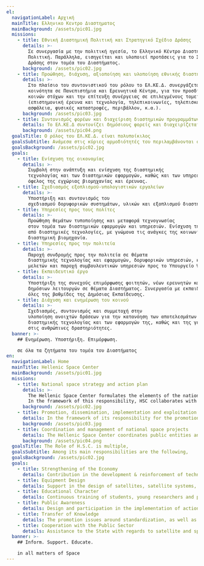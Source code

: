 ```yaml
---
el:
  navigationLabel: Αρχική
  mainTitle: Ελληνικο Κεντρο Διαστηματος
  mainBackground: /assets/pic01.jpg
  missions:
    - title: Εθνική Διαστημική Πολιτική και Στρατηγικό Σχέδιο Δράσης
      details: >-
        Σε συνεργασία με την πολιτική ηγεσία, το Ελληνικό Κέντρο Διαστήματος διαμορφώνει την Εθνική Διαστημική
        Πολιτική. Παράλληλα, εισηγείται και υλοποιεί προτάσεις για το Στρατηγικό Σχέδιο
        Δράσης στον τομέα του Διαστήματος.
      background: /assets/pic02.jpg
    - title: Προώθηση, διάχυση, αξιοποίηση και υλοποίηση εθνικής διαστημικής πολιτικής
      details: >-
        Στο πλαίσιο του συντονιστικού του ρόλου το ΕΛ.ΚΕ.Δ. συνεργάζεται με την ελληνική διαστημική βιομηχανία και την επιστημονική
        κοινότητα σε Πανεπιστήμια και Ερευνητικά Κέντρα, για τον προσδιορισμό
        κοινών στόχων και την επίτευξη συνέργειας σε επιλεγμένους τομείς. Ταυτόχρονα, διαχειρίζεται διαστημικά προγράμματα σε ένα ευρύ φάσμα δραστηριοτήτων
        (επιστημονική έρευνα και τεχνολογία, τηλεπικοινωνίες, τηλεπισκόπηση,
        ασφάλεια, φυσικές καταστροφές, περιβάλλον, κ.α.).
      background: /assets/pic03.jpg
    - title: Συντονισμός φορέων και διαχείριση διαστημικών προγραμμάτων
      details: Το ΕΛ.ΚΕ.Δ συντονίζει δημόσιους φορείς και διαχειρίζεται εθνικά προγράμματα και έργα σε τομείς του Διαστήματος, όπως επιστημονική έρευνα και τεχνολογία, τηλεπικοινωνίες, ασφάλεια, περιβάλλον, αγροτική ανάπτυξη, κ.α.
      background: /assets/pic04.png
  goalsTitle: Ο ρόλος του ΕΛ.ΚΕ.Δ. είναι πολυποίκιλος
  goalsSubtitle: Ανάμεσα στις κύριες αρμοδιότητές του περιλαμβάνονται οι ακόλουθες
  goalsBackground: /assets/pic02.jpg
  goals:
    - title: Ενίσχυση της οικονομίας
      details: >-
        Συμβολή στην ανάπτυξη και ενίσχυση της διαστημικής
        τεχνολογίας και των διαστημικών εφαρμογών, καθώς και των υπηρεσιών και επίγειων υποδομών προς
        όφελος της εγχώριας βιομηχανίας και έρευνας.
    - title: Σχεδιασμός εξοπλισμού-υπολογιστικών εργαλείων
      details: >-
        Υποστήριξη και συντονισμός του
        σχεδιασμού δορυφορικών συστημάτων, υλικών και εξοπλισμού διαστημικής τεχνολογίας.
    - title: Υπηρεσίες προς τους πολίτες
      details: >-
        Προώθηση θεμάτων τυποποίησης και μεταφορά τεχνογνωσίας
        στον τομέα των διαστημικών εφαρμογών και υπηρεσιών. Ενίσχυση της ανάπτυξης καινοτόμων λύσεων μέσα
        από διαστημικές τεχνολογίες, με γνώμονα τις ανάγκες της κοινωνίας και σε συνεργασία με την εγχώρια
        διαστημική βιομηχανία.
    - title: Υπηρεσίες προς την πολιτεία
      details: >-
        Παροχή συνδρομής προς την πολιτεία σε θέματα
        διαστημικής τεχνολογίας και εφαρμογών, δορυφορικών υπηρεσιών, καινοτομίας, καθώς και εκπόνηση
        μελετών και παροχή συμβουλευτικών υπηρεσιών προς το Υπουργείο Ψηφιακής Διακυβέρνησης.
    - title: Εκπαιδευτικό έργο
      details: >-
        Υποστήριξη της συνεχούς επιμόρφωσης φοιτητών, νέων ερευνητών και
        δημόσιων λειτουργών σε θέματα Διαστήματος. Συνεργασία με εκπαιδευτικούς φορείς και διασύνδεση με
        όλες της βαθμίδες της Δημόσιας Εκπαίδευσης.
    - title: Διάχυση και ενημέρωση του κοινού
      details: >-
        Σχεδιασμός, συντονισμός και συμμετοχή στην
        υλοποίηση ανοιχτών δράσεων για την κατανόηση των αποτελεσμάτων της διαστημικής έρευνας, της
        διαστημικής τεχνολογίας και των εφαρμογών της, καθώς και της γενικότερης επίδρασης του Διαστήματος
        στις ανθρώπινες δραστηριότητες.
  banner: >-
    ## Ενημέρωση. Υποστήριξη. Επιμόρφωση.

    σε όλα τα ζητήματα του τομέα του Διαστήματος
en:
  navigationLabel: Home
  mainTitle: Hellenic Space Center
  mainBackground: /assets/pic01.jpg
  missions:
    - title: National space strategy and action plan
      details: >-
        The Hellenic Space Center formulates the elements of the national strategy and the definition of an action plan in the domain of space.
        In the framework of this responsibility, HSC collaborates with the scientific community, and the public and private sector, to define targets and fields of collaboration.
      background: /assets/pic02.jpg
    - title: Promotion, dissemination, implementation and exploitation of the national space strategy
      details: In the framework of its responsibility for the promotion, dissemination and exploitation of the national space strategy, the Hellenic Space Centre supports and mobilizes institutions, agencies and legal entities of both the public and the private sectors, participates in European and international organizations and collaborates with corresponding national space agencies.
      background: /assets/pic03.jpg
    - title: Coordination and management of national space projects
      details: The Hellenic Space Center coordinates public entities and manages national programs in all space sectors, including scientific research and technology, telecommunications, security, environment, agricultural development, etc.
      background: /assets/pic04.png
  goalsTitle: The Role of H.S.C. is multiple,
  goalsSubtitle: Among its main responsibilities are the following,
  goalsBackground: /assets/pic02.jpg
  goals:
    - title: Strengthening of the Economy
      details: Contribution in the development & reinforcement of technology and space applications, services and facilities to benefit the national industry and research.
    - title: Equipment Design
      details: Support in the design of satellites, satellite systems, materials and equipment, including remote sensing activities.
    - title: Educational Character
      details: Continuous training of students, young researchers and public officials in all space matters.
    - title: Public Awareness
      details: Design and participation in the implementation of actions for the comprehension of space activities and applications.
    - title: Transfer of Knowledge
      details: The promotion issues around standardization, as well as transferring know-how and good practices in space applications and services.
    - title: Cooperation with the Public Sector
      details: Assistance to the State with regards to satellite and space issues, as well as the provision of consulting services and preparation of studies in order to assist the Ministry of Digital Governance.
  banner: >-
    ## Inform. Support. Educate.

    in all matters of Space
---
```

